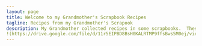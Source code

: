 ```yaml
---
layout: page
title: Welcome to my Grandmother's Scrapbook Recipes 
tagline: Recipes from my Grandmother's Scrapook
description: My Grandmother collected recipes in some scrapbooks.  These included both things clipped from magazines and newspapers and things written out in longhand.
!(https://drive.google.com/file/d/11r5EIPBD8BsH0KALRTMP9ffsBws5M0ej/view)
---
```


